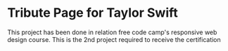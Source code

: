 <h1>Tribute Page for Taylor Swift</h1>
<p>This project has been done in relation free code camp's responsive web design course. This is the 2nd project required to receive the certification</p>
